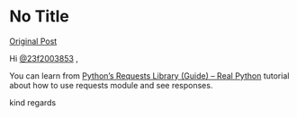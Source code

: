 # No Title

[Original Post](https://discourse.onlinedegree.iitm.ac.in/t/163247/36)

<p>Hi <a class="mention" href="/u/23f2003853">@23f2003853</a> ,</p>
<p>You can learn from <a href="https://realpython.com/python-requests/" rel="noopener nofollow ugc">Python’s Requests Library (Guide) – Real Python</a> tutorial about how to use requests module and see responses.</p>
<p>kind regards</p>